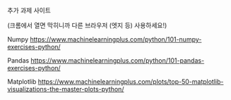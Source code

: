 추가 과제 사이트

(크롬에서 열면 막히니까 다른 브라우저 (엣지 등) 사용하세요!)

Numpy
https://www.machinelearningplus.com/python/101-numpy-exercises-python/

Pandas
https://www.machinelearningplus.com/python/101-pandas-exercises-python/

Matplotlib
https://www.machinelearningplus.com/plots/top-50-matplotlib-visualizations-the-master-plots-python/
